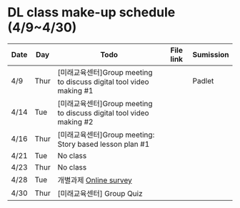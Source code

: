 # DL class make-up schedule (4/9~4/30)

|Date|Day|Todo|File link|Sumission|
|--|--|--|--|--|
|4/9|Thur|[미래교육센터]Group meeting to discuss digital tool video making #1||Padlet|
|4/14|Tue|[미래교육센터]Group meeting to discuss digital tool video making #2|||
|4/16|Thur|[미래교육센터]Group meeting: Story based lesson plan #1|||
|4/21|Tue|No class|||
|4/23|Thur|No class|||
|4/28|Tue|개별과제 [Online survey]()|||
|4/30|Thur|[미래교육센터] Group Quiz|||
